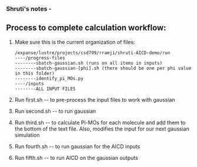 ### Shruti's notes - 

## Process to complete calculation workflow: 


1. Make sure this is the current organization of files: 

    ```
    /expanse/lustre/projects/csd799/rramji/shruti-AICD-demo/run
    ----/progress-files
    --------sbatch-gaussian.sh (runs on all items in inputs)
    --------sbatch-gaussian-[phi].sh (there should be one per phi value in this folder)
    --------identify_pi_MOs.py
    ----/inputs
    --------ALL INPUT FILES

    ```

2. Run first.sh -- to pre-process the input files to work with gaussian 
3. Run second.sh -- to run gaussian
4. Run third.sh -- to calculate Pi-MOs for each molecule and add them to the bottom of the text file. Also, modifies the input for our next gaussian simulation
5. Run fourth.sh -- to run gaussian for the AICD inputs
6. Run fifth.sh -- to run AICD on the gaussian outputs